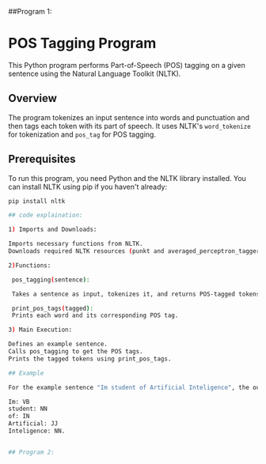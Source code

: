 ##Program 1:
# POS Tagging Program

This Python program performs Part-of-Speech (POS) tagging on a given sentence using the Natural Language Toolkit (NLTK).

## Overview

The program tokenizes an input sentence into words and punctuation and then tags each token with its part of speech. It uses NLTK's `word_tokenize` for tokenization and `pos_tag` for POS tagging.

## Prerequisites

To run this program, you need Python and the NLTK library installed. You can install NLTK using pip if you haven't already:

```bash
pip install nltk

## code explaination:

1) Imports and Downloads:

Imports necessary functions from NLTK.
Downloads required NLTK resources (punkt and averaged_perceptron_tagger).

2)Functions:

 pos_tagging(sentence):

 Takes a sentence as input, tokenizes it, and returns POS-tagged tokens.

 print_pos_tags(tagged):
 Prints each word and its corresponding POS tag.

3) Main Execution:

Defines an example sentence.
Calls pos_tagging to get the POS tags.
Prints the tagged tokens using print_pos_tags.

## Example

For the example sentence "Im student of Artificial Inteligence", the output will be:

Im: VB
student: NN
of: IN
Artificial: JJ
Inteligence: NN.


## Program 2:


